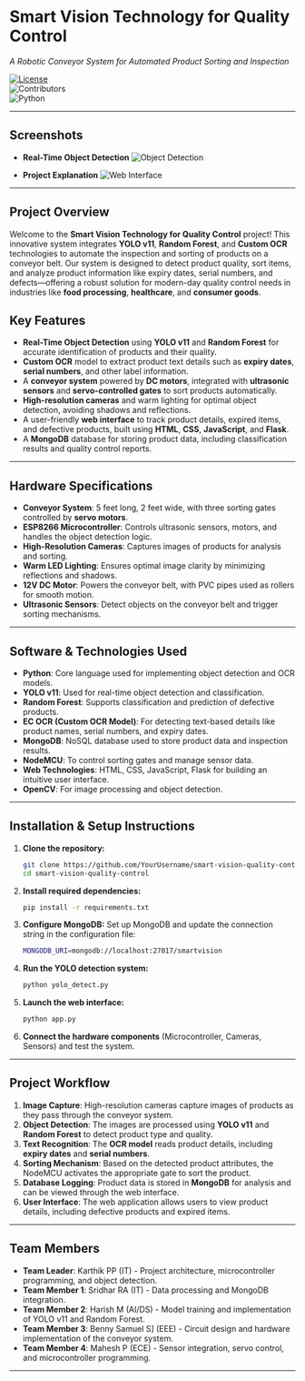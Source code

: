 # **Smart Vision Technology for Quality Control**  
*A Robotic Conveyor System for Automated Product Sorting and Inspection*

[![License](https://img.shields.io/badge/license-MIT-blue.svg)](LICENSE)  
![Contributors](https://img.shields.io/badge/contributors-5-brightgreen.svg)  
![Python](https://img.shields.io/badge/Language-Python-yellow.svg)

---
## **Screenshots**

- **Real-Time Object Detection**
![Object Detection](https://example.com/object-detection.png)

- **Project Explanation**
![Web Interface](https://youtu.be/oNc2Ep8MHuY?si=BACJ-F_PqxqwT8Cq)

---
## **Project Overview**

Welcome to the **Smart Vision Technology for Quality Control** project! This innovative system integrates **YOLO v11**, **Random Forest**, and **Custom OCR** technologies to automate the inspection and sorting of products on a conveyor belt. Our system is designed to detect product quality, sort items, and analyze product information like expiry dates, serial numbers, and defects—offering a robust solution for modern-day quality control needs in industries like **food processing**, **healthcare**, and **consumer goods**.

## **Key Features**
- **Real-Time Object Detection** using **YOLO v11** and **Random Forest** for accurate identification of products and their quality.
- **Custom OCR** model to extract product text details such as **expiry dates**, **serial numbers**, and other label information.
- A **conveyor system** powered by **DC motors**, integrated with **ultrasonic sensors** and **servo-controlled gates** to sort products automatically.
- **High-resolution cameras** and warm lighting for optimal object detection, avoiding shadows and reflections.
- A user-friendly **web interface** to track product details, expired items, and defective products, built using **HTML**, **CSS**, **JavaScript**, and **Flask**.
- A **MongoDB** database for storing product data, including classification results and quality control reports.

---

## **Hardware Specifications**
- **Conveyor System**: 5 feet long, 2 feet wide, with three sorting gates controlled by **servo motors**.
- **ESP8266 Microcontroller**: Controls ultrasonic sensors, motors, and handles the object detection logic.
- **High-Resolution Cameras**: Captures images of products for analysis and sorting.
- **Warm LED Lighting**: Ensures optimal image clarity by minimizing reflections and shadows.
- **12V DC Motor**: Powers the conveyor belt, with PVC pipes used as rollers for smooth motion.
- **Ultrasonic Sensors**: Detect objects on the conveyor belt and trigger sorting mechanisms.

---

## **Software & Technologies Used**
- **Python**: Core language used for implementing object detection and OCR models.
- **YOLO v11**: Used for real-time object detection and classification.
- **Random Forest**: Supports classification and prediction of defective products.
- **EC OCR (Custom OCR Model)**: For detecting text-based details like product names, serial numbers, and expiry dates.
- **MongoDB**: NoSQL database used to store product data and inspection results.
- **NodeMCU**: To control sorting gates and manage sensor data.
- **Web Technologies**: HTML, CSS, JavaScript, Flask for building an intuitive user interface.
- **OpenCV**: For image processing and object detection.
  
---

## **Installation & Setup Instructions**

1. **Clone the repository:**
   ```bash
   git clone https://github.com/YourUsername/smart-vision-quality-control.git
   cd smart-vision-quality-control
   ```

2. **Install required dependencies:**
   ```bash
   pip install -r requirements.txt
   ```

3. **Configure MongoDB:**
   Set up MongoDB and update the connection string in the configuration file:
   ```bash
   MONGODB_URI=mongodb://localhost:27017/smartvision
   ```

4. **Run the YOLO detection system:**
   ```bash
   python yolo_detect.py
   ```

5. **Launch the web interface:**
   ```bash
   python app.py
   ```

6. **Connect the hardware components** (Microcontroller, Cameras, Sensors) and test the system.

---

## **Project Workflow**

1. **Image Capture**: High-resolution cameras capture images of products as they pass through the conveyor system.
2. **Object Detection**: The images are processed using **YOLO v11** and **Random Forest** to detect product type and quality.
3. **Text Recognition**: The **OCR model** reads product details, including **expiry dates** and **serial numbers**.
4. **Sorting Mechanism**: Based on the detected product attributes, the NodeMCU activates the appropriate gate to sort the product.
5. **Database Logging**: Product data is stored in **MongoDB** for analysis and can be viewed through the web interface.
6. **User Interface**: The web application allows users to view product details, including defective products and expired items.

---



## **Team Members**
- **Team Leader**: Karthik PP (IT) - Project architecture, microcontroller programming, and object detection.
- **Team Member 1**: Sridhar RA (IT) - Data processing and MongoDB integration.
- **Team Member 2**: Harish M (AI/DS) - Model training and implementation of YOLO v11 and Random Forest.
- **Team Member 3**: Benny Samuel S] (EEE) - Circuit design and hardware implementation of the conveyor system.
- **Team Member 4**: Mahesh P (ECE) - Sensor integration, servo control, and microcontroller programming.

---
